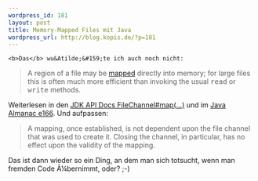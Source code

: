 ```yaml
--- 
wordpress_id: 181
layout: post
title: Memory-Mapped Files mit Java
wordpress_url: http://blog.kopis.de/?p=181
---
```


    <b>Das</b> wu&Atilde;&#159;te ich auch noch nicht:
<blockquote> A region of a file may be <a href="http://java.sun.com/j2se/1.4.2/docs/api/java/nio/channels/FileChannel.html#map%28java.nio.channels.FileChannel.MapMode,%20long,%20long%29"><code></code>mapped<code></code></a>    directly into memory; for large files this is often much more efficient    than invoking the usual <tt>read</tt> or <tt>write</tt> methods.</blockquote>
Weiterlesen in den <a href="http://java.sun.com/j2se/1.4.2/docs/api/java/nio/channels/FileChannel.html#map(java.nio.channels.FileChannel.MapMode,%20long,%20long)">JDK API Docs FileChannel#map(...)</a> und im <a href="http://www.exampledepot.com/egs/java.nio/CreateMemMap.html">Java Almanac e166</a>. Und aufpassen:
<blockquote class="posterous_short_quote"> A mapping, once established, is not dependent upon the file channel  that was used to create it.  Closing the channel, in particular, has no  effect upon the validity of the mapping.</blockquote>
Das ist dann wieder so ein Ding, an dem man sich totsucht, wenn man fremden Code &Atilde;&frac14;bernimmt, oder? ;-)
  
